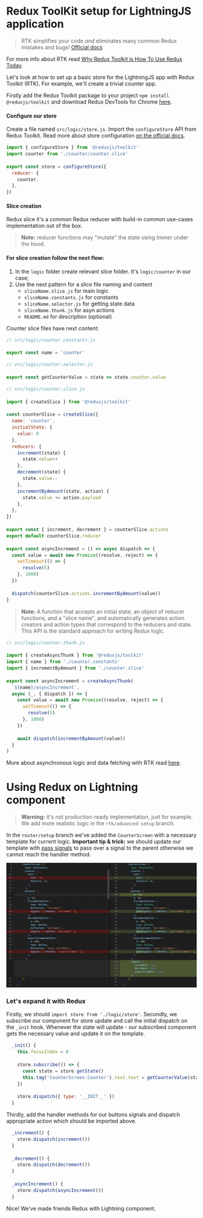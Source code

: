 # Redux ToolKit setup for LightningJS application
> RTK simplifies your code _and_ eliminates many common Redux mistakes and bugs! [Official docs](https://redux-toolkit.js.org)

For more info about RTK read [Why Redux Toolkit is How To Use Redux Today](https://redux.js.org/introduction/why-rtk-is-redux-today).

Let's look at how to set up a basic store for the LightningJS app with Redux Toolkit (RTK). For example, we'll create a trivial counter app.

Firstly add the Redux Toolkit package to your project `npm install @reduxjs/toolkit` and download Redux DevTools for Chrome [here](https://chrome.google.com/webstore/detail/redux-devtools/lmhkpmbekcpmknklioeibfkpmmfibljd).

#### Configure our store
Create a file named `src/logic/store.js`. Import the `configureStore` API from Redux Toolkit. Read more about store configuration [on the official docs](https://redux-toolkit.js.org/api/configureStore).
```javascript
import { configureStore } from '@reduxjs/toolkit'
import counter from './counter/counter.slice'

export const store = configureStore({
  reducer: {
    counter,
  },
})
```

#### Slice creation
Redux slice it's a common Redux reducer with build-in common use-cases implementation out of the box.
> **Note:** reducer functions may "mutate" the state using Immer under the hood.

#### For slice creation follow the next flow:
1. In the `logic` folder create relevant slice folder. It's `logic/counter` in our case;
2. Use the next pattern for a slice file naming and content
	- `sliceName.slice.js` for main logic
	- `sliceName.constants.js` for constants
	- `sliceName.selector.js` for getting state data
	- `sliceName.thunk.js` for asyn actions
	- `README.md` for description (optional)

Counter slice files have next content:
```javascript
// src/logic/counter.constants.js

export const name = 'counter'
```
```javascript
// src/logic/counter.selector.js

export const getCounterValue = state => state.counter.value
```
```javascript
// src/logic/counter.slice.js

import { createSlice } from '@reduxjs/toolkit'

const counterSlice = createSlice({
  name: 'counter',
  initialState: {
	value: 0
  },
  reducers: {
    increment(state) {
      state.value++
    },
    decrement(state) {
      state.value--
    },
    incrementByAmount(state, action) {
      state.value += action.payload
    },
  },
})

export const { increment, decrement } = counterSlice.actions
export default counterSlice.reducer

export const asyncIncrement = () => async dispatch => {
  const value = await new Promise((resolve, reject) => {
    setTimeout(() => {
      resolve(5)
    }, 1000)
  })

  dispatch(counterSlice.actions.incrementByAmount(value))
}
```
> **Note:** A function that accepts an initial state, an object of reducer functions, and a "slice name", and automatically generates action creators and action types that correspond to the reducers and state. This API is the standard approach for writing Redux logic.
```javascript
// src/logic/counter.thunk.js

import { createAsyncThunk } from '@reduxjs/toolkit'
import { name } from './counter.constants'
import { incrementByAmount } from './counter.slice'

export const asyncIncrement = createAsyncThunk(
  `${name}/asyncIncrement`,
  async (_, { dispatch }) => {
    const value = await new Promise((resolve, reject) => {
      setTimeout(() => {
        resolve(5)
      }, 1000)
    })

    await dispatch(incrementByAmount(value))
  }
)
```
More about asynchronous logic and data fetching with RTK read [here](https://redux-toolkit.js.org/usage/usage-guide#asynchronous-logic-and-data-fetching).

# Using Redux on Lightning component
> **Warning:** it's not production-ready implementation, just for example. We add more realistic logic in the `rtk/advanced-setup` branch.

In the `router/setup` branch we've added the `CounterScreen` with a necessary template for current logic. **Important tip & trick:** we should update our template with [pass signals](https://rdkcentral.github.io/Lightning/docs/components/communication/signal#pass-signals) to pass over a signal to the parent otherwise we cannot reach the handler method.

![counter_screen_update](./screenshots/counter_screen_update.png)

### Let's expand it with Redux
Firstly, we should `import store from './logic/store'`.
Secondly, we subscribe our component for store update and call the initial dispatch on the `_init` hook. Whenever the state will update - our subscribed component gets the necessary value and update it on the template.
```javascript
  _init() {
    this.focusIndex = 0

    store.subscribe(() => {     
	  const state = store.getState()
      this.tag('CounterScreen.Counter').text.text = getCounterValue(state)
    })

    store.dispatch({ type: '__INIT__' })
  }
```
Thirdly, add the handler methods for our buttons signals and dispatch appropriate action which should be imported above.
```javascript
  _increment() {
    store.dispatch(increment())
  }

  _decrement() {
    store.dispatch(decrement())
  }

  _asyncIncrement() {
    store.dispatch(asyncIncrement())
  }
```

Nice! We've made friends Redux with Lightning component.
